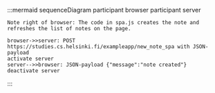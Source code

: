 :::mermaid
sequenceDiagram
    participant browser
    participant server

    Note right of browser: The code in spa.js creates the note and refreshes the list of notes on the page.

    browser->>server: POST https://studies.cs.helsinki.fi/exampleapp/new_note_spa with JSON-payload
    activate server
    server-->>browser: JSON-payload {"message":"note created"}
    deactivate server
:::